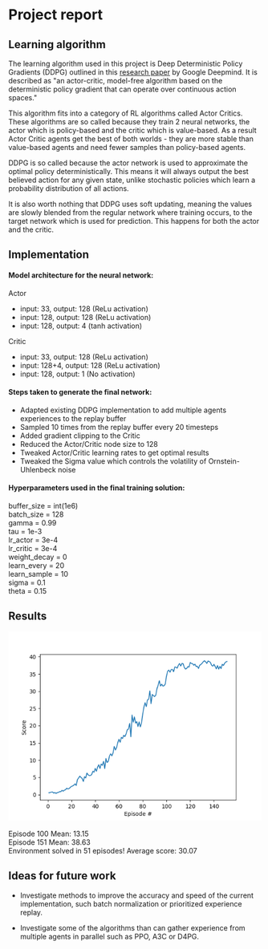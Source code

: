 # Project report

## Learning algorithm

The learning algorithm used in this project is Deep Deterministic Policy Gradients (DDPG) outlined in this [research paper](https://arxiv.org/pdf/1509.02971.pdf) by Google Deepmind. It is described as "an actor-critic, model-free algorithm based on the deterministic policy gradient that can operate over continuous action spaces."

This algorithm fits into a category of RL algorithms called Actor Critics. These algorithms are so called because they train 2 neural networks, the actor which is policy-based and the critic which is value-based. As a result Actor Critic agents get the best of both worlds - they are more stable than value-based agents and need fewer samples than policy-based agents.

DDPG is so called because the actor network is used to approximate the optimal policy deterministically. This means it will always output the best believed action for any given state, unlike stochastic policies which learn a probability distribution of all actions.

It is also worth nothing that DDPG uses soft updating, meaning the values are slowly blended from the regular network where training occurs, to the target network which is used for prediction. This happens for both the actor and the critic.

## Implementation

#### Model architecture for the neural network:
Actor
- input: 33, output: 128 (ReLu activation)
- input: 128, output: 128 (ReLu activation)
- input: 128, output: 4 (tanh activation)
        
Critic
- input: 33, output: 128 (ReLu activation)
- input: 128+4, output: 128 (ReLu activation)
- input: 128, output: 1 (No activation) 

#### Steps taken to generate the final network:

- Adapted existing DDPG implementation to add multiple agents experiences to the replay buffer
- Sampled 10 times from the replay buffer every 20 timesteps
- Added gradient clipping to the Critic
- Reduced the Actor/Critic node size to 128
- Tweaked Actor/Critic learning rates to get optimal results
- Tweaked the Sigma value which controls the volatility of Ornstein-Uhlenbeck noise

#### Hyperparameters used in the final training solution:

buffer_size = int(1e6)  
batch_size = 128  
gamma = 0.99  
tau = 1e-3  
lr_actor = 3e-4  
lr_critic = 3e-4  
weight_decay = 0  
learn_every = 20  
learn_sample = 10  
sigma = 0.1  
theta = 0.15 

## Results

![results](images/final.png)

Episode 100 Mean: 13.15  
Episode 151	Mean: 38.63  
Environment solved in 51 episodes!	Average score: 30.07  


## Ideas for future work

- Investigate methods to improve the accuracy and speed of the current implementation, such batch normalization or prioritized experience replay.

- Investigate some of the algorithms than can gather experience from multiple agents in parallel such as PPO, A3C or D4PG.
